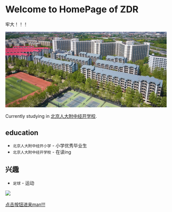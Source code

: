 # Welcome to HomePage of ZDR

牢大！！！

<img src="../img/1.jpg">

Currently studying in [北京人大附中经开学校](http://www.rdfzbda.cn/index.php?m=Page&a=index&id=1).

## education

* `北京人大附中经开小学` - 小学优秀毕业生
* `北京人大附中经开学校` - 在读ing


## 兴趣

* `足球` - 运动


<img src="https://img0.baidu.com/it/u=2750461412,2513208701&fm=253&fmt=auto&app=138&f=JPEG?w=600&h=400">

[点击按钮进来man!!!](https://www.bilibili.com/video/BV1pH4y1H7s3/?spm_id_from=333.337.search-card.all.click&vd_source=343ab74b29d0933831a3f91466f79b29)